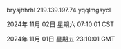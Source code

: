 brysjhhrhl 219.139.197.74 yqqlmgsycl

2024年 11月 02日 星期六 07:10:01 CST

2024年 11月 01日 星期五 23:10:01 GMT
